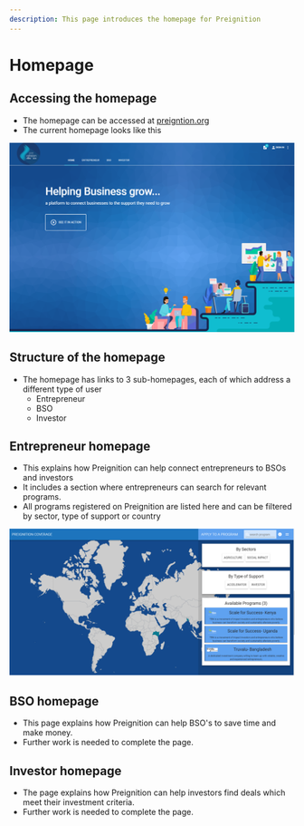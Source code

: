 ```yaml
---
description: This page introduces the homepage for Preignition
---
```


# Homepage

## Accessing the homepage

* The homepage can be accessed at [preigntion.org](https://preignition.org/main/home)
* The current homepage looks like this

![](../.gitbook/assets/image%20%2898%29.png)

## Structure of the homepage

* The homepage has links to 3 sub-homepages, each of which address a different type of user
  * Entrepreneur
  * BSO
  * Investor

## Entrepreneur homepage

* This explains how Preignition can help connect entrepreneurs to BSOs and investors
* It includes a section where entrepreneurs can search for relevant programs.  
* All programs registered on Preignition are listed here and can be filtered by sector, type of support or country

![](../.gitbook/assets/image%20%2869%29.png)

## BSO homepage

* This page explains how Preignition can help BSO's to save time and make money.
* Further work is needed to complete the page.

## Investor homepage

* The page explains how Preignition can help investors find deals which meet their investment criteria.
* Further work is needed to complete the page.



## 

